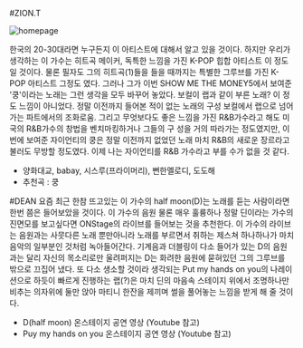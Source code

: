#ZION.T

![homepage](Sensitive-Vocalist/딘.png)

한국의 20-30대라면 누구든지 이 아티스트에 대해서 알고 있을 것이다. 하지만 우리가 생각하는 이 가수는 히트곡 메이커, 독특한
느낌을 가진 K-POP 힙합 아티스트 이 정도일 것이다. 물론 필자도 그의 히트곡(1)들을 들을 때까지는 특별한 그루브를 가진 K-POP
아티스트 그정도 였다. 그러나 그가 이번 SHOW ME THE MONEY5에서 보여준 '쿵'이라는 노래는 그런 생각을 모두 바꾸어 놓았다.
보컬이 랩과 같이 부른 노래? 이 정도 느낌이 아니었다. 정말 이전까지 들어본 적이 없는 노래의 구성 보컬에서 랩으로 넘어가는
파트에서의 조화로움. 그리고 무엇보다도 좋은 느낌을 가진 R&B가수라고 해도 미국의 R&B가수의 창법을 벤치마킹하거나 그들의 구
성을 거의 따라가는 정도였지만, 이번에 보여준 자이언티의 쿵은 정말 이전까지 없었던 노래 마치 R&B의 새로운 장르라고 불러도
무방할 정도였다. 이제 나는 자이언티를 R&B 가수라고 부를 수가 없을 것 같다.

* 양화대교, babay, 시스루(프라이머리), 뻔한멜로디, 도도해
* 추천곡 : 쿵

#DEAN
요즘 최근 한참 뜨고있는 이 가수의 half moon(D)는 노래를 듣는 사람이라면 한번 쯤은 들어보았을 것이다. 이 가수의 음원 물론 매우
훌륭하나 정말 딘이라는 가수의 진면모를 보고싶다면 ONStage의 라이브를 들어보는 것을 추천한다. 이 가수의 라이브는 음원과는 사뭇다른 노래 뿐만아니라 노래를 부르면서 취하는 제스쳐 하나하나가 마치 음악의 일부분인 것처럼 녹아들어간다. 기계음과 더블링이 다소 들어가 있는 D의 음원과는 달리 자신의 목소리로만 울려퍼지는 D는 화려한 음원에 묻혀있던 그의 그루브를 밖으로 끄집어 냈다.
또 다소 생소할 것이라 생각되는 Put my hands on you의 나레이션으로 하듯이 빠르게 진행하는 랩(?)은 마치 딘의 마음속 스테이지 위에서 조명하나만 비추는 의자위에 둘만 앉아 마티니 한잔을 제끼며 썰을 풀어놓는 느낌을 받게 해 줄 것이다.

* D(half moon) 온스테이지 공연 영상 (Youtube 참고)
* Puy my hands on you 온스테이지 공연 영상 (Youtube 참고)


